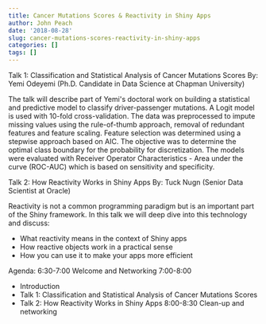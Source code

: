 ```yaml
---
title: Cancer Mutations Scores & Reactivity in Shiny Apps
author: John Peach
date: '2018-08-28'
slug: cancer-mutations-scores-reactivity-in-shiny-apps
categories: []
tags: []
---
```


Talk 1: Classification and Statistical Analysis of Cancer Mutations Scores
By: Yemi Odeyemi (Ph.D. Candidate in Data Science at Chapman University)

The talk will describe part of Yemi's doctoral work on building a statistical and predictive model to classify driver-passenger mutations. A Logit model is used with 10-fold cross-validation. The data was preprocessed to impute missing values using the rule-of-thumb approach, removal of redundant features and feature scaling. Feature selection was determined using a stepwise approach based on AIC. The objective was to determine the optimal class boundary for the probability for discretization. The models were evaluated with Receiver Operator Characteristics - Area under the curve (ROC-AUC) which is based on sensitivity and specificity.

Talk 2: How Reactivity Works in Shiny Apps
By: Tuck Nugn (Senior Data Scientist at Oracle)

Reactivity is not a common programming paradigm but is an important part of the Shiny framework. In this talk we will deep dive into this technology and discuss:
* What reactivity means in the context of Shiny apps
* How reactive objects work in a practical sense
* How you can use it to make your apps more efficient

Agenda:
6:30-7:00 Welcome and Networking
7:00-8:00
* Introduction
* Talk 1: Classification and Statistical Analysis of Cancer Mutations Scores
* Talk 2: How Reactivity Works in Shiny Apps
8:00-8:30 Clean-up and networking